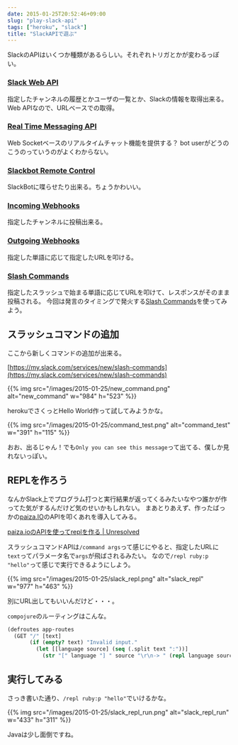 ```yaml
---
date: 2015-01-25T20:52:46+09:00
slug: "play-slack-api"
tags: ["heroku", "slack"]
title: "SlackAPIで遊ぶ"
---
```


SlackのAPIはいくつか種類があるらしい。それぞれトリガとかが変わるっぽい。

### [Slack Web API](https://api.slack.com/web)

指定したチャンネルの履歴とかユーザの一覧とか、Slackの情報を取得出来る。
Web APIなので、URLベースでの取得。

### [Real Time Messaging API](https://api.slack.com/rtm)

Web Socketベースのリアルタイムチャット機能を提供する？
bot userがどうのこうのっていうのがよくわからない。

### [Slackbot Remote Control](https://api.slack.com/slackbot)

SlackBotに喋らせたり出来る。ちょうかわいい。

### [Incoming Webhooks](https://api.slack.com/incoming-webhooks)

指定したチャンネルに投稿出来る。

### [Outgoing Webhooks](https://api.slack.com/outgoing-webhooks)

指定した単語に応じて指定したURLを叩ける。

### [Slash Commands](https://api.slack.com/slash-commands)

指定したスラッシュで始まる単語に応じてURLを叩けて、レスポンスがそのまま投稿される。
今回は発言のタイミングで発火する[Slash Commands](https://api.slack.com/slash-commands)を使ってみよう。

## スラッシュコマンドの追加

ここから新しくコマンドの追加が出来る。

[https://my.slack.com/services/new/slash-commands](https://my.slack.com/services/new/slash-commands)

{{% img src="/images/2015-01-25/new_command.png" alt="new_command" w="984" h="523" %}}

herokuでさくっとHello World作って試してみようかな。

{{% img src="/images/2015-01-25/command_test.png" alt="command_test" w="391" h="115" %}}

おお、出るじゃん！でも`Only you can see this message`って出てる、僕しか見れないっぽい。

## REPLを作ろう

なんかSlack上でプログラム打つと実行結果が返ってくるみたいなやつ誰かが作ってた気がするんだけど気のせいかもしれない。
まあとりあえず、作ったばっかの[paiza.IO](https://paiza.io/)のAPIを叩くあれを導入してみる。

[paiza.ioのAPIを使ってreplを作る | Unresolved](http://yet.unresolved.xyz/blog/2015/01/25/make-repl-using-the-paizaio/)

スラッシュコマンドAPIは`/command args`って感じにやると、指定したURLに`text`ってパラメータ名で`args`が飛ばされるみたい。
なので`/repl ruby:p "hello"`って感じで実行できるようにしよう。

{{% img src="/images/2015-01-25/slack_repl.png" alt="slack_repl" w="977" h="463" %}}

別にURL出してもいいんだけど・・・。

`compojure`のルーティングはこんな。

``` clojure
(defroutes app-routes
  (GET "/" [text]
       (if (empty? text) "Invalid input."
         (let [[language source] (seq (.split text ":"))]
           (str "[" language "] " source "\r\n-> " (repl language source))))))
```

## 実行してみる

さっき書いた通り、`/repl ruby:p "hello"`でいけるかな。

{{% img src="/images/2015-01-25/slack_repl_run.png" alt="slack_repl_run" w="433" h="311" %}}

Javaは少し面倒ですね。

